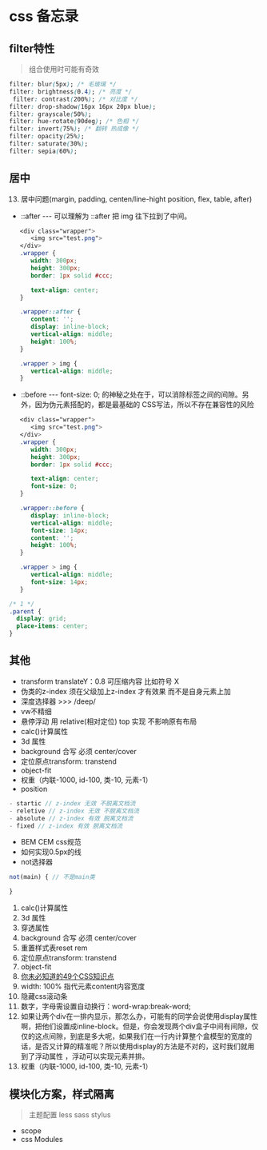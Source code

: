 # css 备忘录

## filter特性
> 组合使用时可能有奇效
```css
filter: blur(5px); /* 毛玻璃 */
filter: brightness(0.4); /* 亮度 */
 filter: contrast(200%); /* 对比度 */
filter: drop-shadow(16px 16px 20px blue);
filter: grayscale(50%); 
filter: hue-rotate(90deg); /* 色相 */
filter: invert(75%); /* 翻转 热成像 */
filter: opacity(25%);
filter: saturate(30%);
filter: sepia(60%);
```
## 居中
13. 居中问题(margin, padding, centen/line-hight position, flex, table, after)
   - ::after  --- 可以理解为 ::after 把 img 往下拉到了中间。
   ```css
      <div class="wrapper">
         <img src="test.png">
      </div>
      .wrapper {
         width: 300px;
         height: 300px;
         border: 1px solid #ccc;

         text-align: center;
      }

      .wrapper::after {
         content: '';
         display: inline-block;
         vertical-align: middle;
         height: 100%;
      }

      .wrapper > img {
         vertical-align: middle;
      }
   ```
   - ::before  --- font-size: 0; 的神秘之处在于，可以消除标签之间的间隙。另外，因为伪元素搭配的，都是最基础的 CSS写法，所以不存在兼容性的风险
   ```css
      <div class="wrapper">
         <img src="test.png">
      </div>
      .wrapper {
         width: 300px;
         height: 300px;
         border: 1px solid #ccc;

         text-align: center;
         font-size: 0;
      }

      .wrapper::before {
         display: inline-block;
         vertical-align: middle;
         font-size: 14px;
         content: '';
         height: 100%;
      }

      .wrapper > img {
         vertical-align: middle;
         font-size: 14px;
      }
   ```
```css
/* 1 */
.parent {
  display: grid;
  place-items: center;
}
```
## 其他
- transform translateY：0.8 可压缩内容 比如符号 X
- 伪类的z-index  须在父级加上z-index 才有效果 而不是自身元素上加
- 深度选择器 >>> /deep/
- vw不精细
- 悬停浮动 用 relative(相对定位) top 实现 不影响原有布局 
- calc()计算属性
- 3d 属性
- background 合写 必须 center/cover
- 定位原点transform: transtend
- object-fit
- 权重（内联-1000, id-100, 类-10, 元素-1）
- position
```js
- startic // z-index 无效 不脱离文档流
- reletive // z-index 无效 不脱离文档流
- absolute // z-index 有效 脱离文档流
- fixed // z-index 有效 脱离文档流
```
- BEM CEM css规范
- 如何实现0.5px的线
- not选择器
```js
not(main) { // 不是main类

}
```

1. calc()计算属性
2. 3d 属性
3. 穿透属性
4. background 合写 必须 center/cover
5. 重置样式表reset rem
6. 定位原点transform: transtend
7. object-fit
8. [你未必知道的49个CSS知识点](https://juejin.im/post/5d3eca78e51d4561cb5dde12)
9. width: 100% 指代元素content内容宽度
10. 隐藏css滚动条
11. 数字，字母需设置自动换行：word-wrap:break-word; 
14. 如果让两个div在一排内显示，那怎么办，可能有的同学会说使用display属性啊，把他们设置成inline-block。但是，你会发现两个div盒子中间有间隙，仅仅的这点间隙，到底是多大呢，如果我们在一行内计算整个盒模型的宽度的话，是否又计算的精准呢？所以使用display的方法是不对的，这时我们就用到了浮动属性 ，浮动可以实现元素并排。
15. 权重（内联-1000, id-100, 类-10, 元素-1）

## 模块化方案，样式隔离
> 主题配置 less sass stylus

- scope
- css Modules